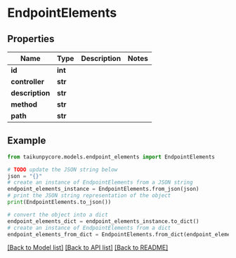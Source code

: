 # EndpointElements


## Properties

Name | Type | Description | Notes
------------ | ------------- | ------------- | -------------
**id** | **int** |  | 
**controller** | **str** |  | 
**description** | **str** |  | 
**method** | **str** |  | 
**path** | **str** |  | 

## Example

```python
from taikunpycore.models.endpoint_elements import EndpointElements

# TODO update the JSON string below
json = "{}"
# create an instance of EndpointElements from a JSON string
endpoint_elements_instance = EndpointElements.from_json(json)
# print the JSON string representation of the object
print(EndpointElements.to_json())

# convert the object into a dict
endpoint_elements_dict = endpoint_elements_instance.to_dict()
# create an instance of EndpointElements from a dict
endpoint_elements_from_dict = EndpointElements.from_dict(endpoint_elements_dict)
```
[[Back to Model list]](../README.md#documentation-for-models) [[Back to API list]](../README.md#documentation-for-api-endpoints) [[Back to README]](../README.md)


